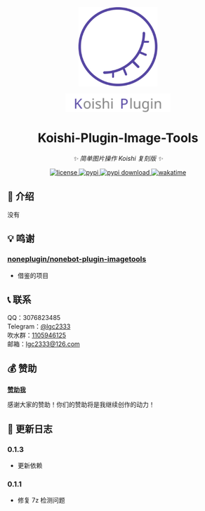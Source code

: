 <!-- markdownlint-disable MD026 MD031 MD033 MD036 MD041 -->

<div align="center">

<a href="https://koishi.chat/zh-CN/market/">
  <img src="https://raw.githubusercontent.com/lgc-KoiDev/readme/master/workspace/koishi-plugin.png" width="180" height="180" alt="NoneBotPluginLogo">
</a>

<p>
  <img src="https://raw.githubusercontent.com/lgc-KoiDev/readme/master/workspace/KoishiPlugin.svg" width="240" alt="NoneBotPluginText">
</p>

# Koishi-Plugin-Image-Tools

_✨ 简单图片操作 Koishi 复刻版 ✨_

<a href="./LICENSE">
  <img src="https://img.shields.io/github/license/lgc-KoiDev/koishi-plugin-image-tools.svg" alt="license">
</a>
<a href="https://www.npmjs.com/package/koishi-plugin-image-tools">
  <img src="https://img.shields.io/npm/v/koishi-plugin-image-tools" alt="pypi">
</a>
<a href="https://www.npmjs.com/package/koishi-plugin-image-tools">
  <img src="https://img.shields.io/npm/dm/koishi-plugin-image-tools" alt="pypi download">
</a>
<a href="https://wakatime.com/badge/user/b61b0f9a-f40b-4c82-bc51-0a75c67bfccf/project/e351a977-c220-415c-9f9e-b4647ed75a48">
  <img src="https://wakatime.com/badge/user/b61b0f9a-f40b-4c82-bc51-0a75c67bfccf/project/e351a977-c220-415c-9f9e-b4647ed75a48.svg" alt="wakatime">
</a>

</div>

## 📖 介绍

没有

## 💡 鸣谢

### [noneplugin/nonebot-plugin-imagetools](https://github.com/noneplugin/nonebot-plugin-imagetools)

- 借鉴的项目

## 📞 联系

QQ：3076823485  
Telegram：[@lgc2333](https://t.me/lgc2333)  
吹水群：[1105946125](https://jq.qq.com/?_wv=1027&k=Z3n1MpEp)  
邮箱：<lgc2333@126.com>

## 💰 赞助

**[赞助我](https://blog.lgc2333.top/donate)**

感谢大家的赞助！你们的赞助将是我继续创作的动力！

## 📝 更新日志

### 0.1.3

- 更新依赖

### 0.1.1

- 修复 7z 检测问题
